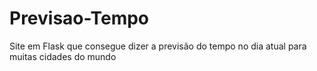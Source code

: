 # Previsao-Tempo
Site em Flask que consegue dizer a previsão do tempo no dia atual para muitas cidades do mundo
